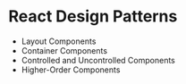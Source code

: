 # React Design Patterns

- Layout Components
- Container Components
- Controlled and Uncontrolled Components
- Higher-Order Components
